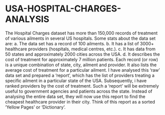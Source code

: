 # USA-HOSPITAL-CHARGES-ANALYSIS
The Hospital Charges dataset has more than 150,000 records of treatment of various ailments in several US hospitals. Some stats about the data set are:
a. The data set has a record of 100 ailments.
b. It has a list of 3000+ healthcare providers (hospitals, medical centres, etc.).
c. It has data from 50 states and approximately 2000 cities across the USA.
d. It describes the cost of treatment for approximately 7 million patients.
Each record (or row) is a unique combination of state, city, ailment and provider. It also lists the average cost of treatment for a particular ailment.
I have analysed this ‘raw’ data set and prepared a ‘report’, which has the list of providers treating a specific ailment in a particular state of the USA. Subsequently, i have ranked providers by the cost of treatment. Such a ‘report’ will be extremely useful to government agencies and patients across the state. Instead of analysing the entire data set, they will now use this report to find the cheapest healthcare provider in their city. Think of this report as a sorted ‘Yellow Pages’ or ‘Dictionary’.
